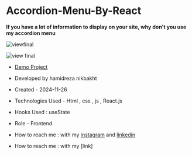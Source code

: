 # Accordion-Menu-By-React

**If you have a lot of information to display on your site, why don't you use my accordion menu**

![viewfinal](https://user-images.githubusercontent.com/109727844/204102879-086fee63-9bda-43b2-a1aa-49879c3f2d39.jpg)

![view final](https://user-images.githubusercontent.com/109727844/204102930-fac80657-4d16-4816-b476-a88e984abefe.jpg)

- [Demo Project](https://pouria-farahani-developer.github.io/Accordion-Menu-By-React/)

- Developed by hamidreza nikbakht

- Created - 2024-11-26

- Technologies Used - Html , css , js , React.js

- Hooks Used : useState 

- Role - Frontend

- How to reach me : with my [instagram]([https://www.instagram.com/pouria_farahani_developer) and [linkedin](https://www.linkedin.com/in/pouria-farahani-developer](https://www.instagram.com/hamidrezanikbakht?igsh=dTRxeTdudDRpbmc0))
- How to reach me : with my [link]
